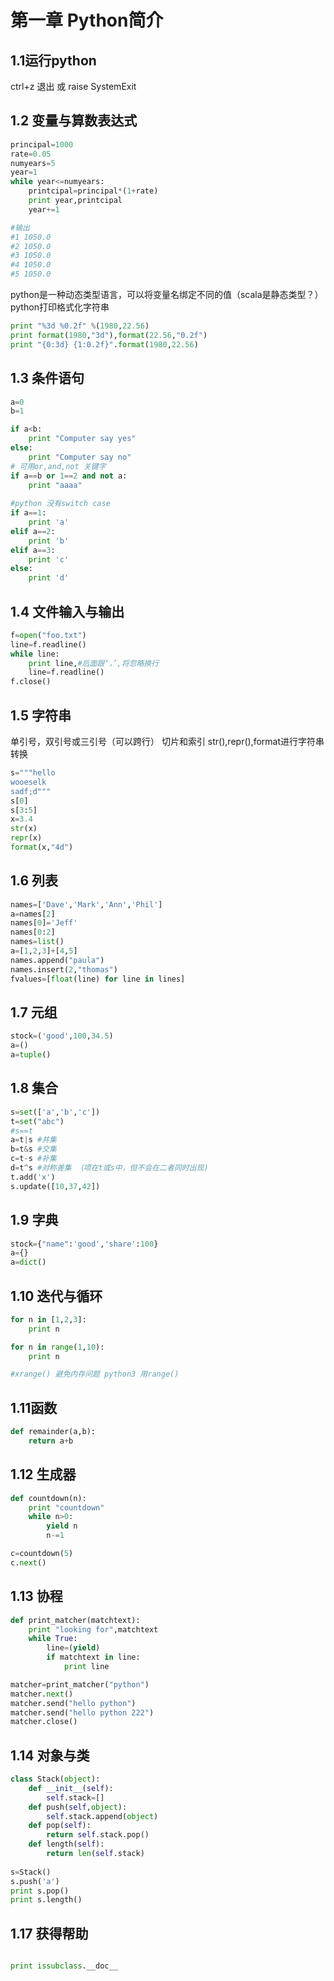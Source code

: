 # 第一章 Python简介

## 1.1运行python
ctrl+z 退出 或 raise SystemExit
## 1.2 变量与算数表达式
```python
principal=1000
rate=0.05
numyears=5
year=1
while year<=numyears:
    printcipal=principal*(1+rate)
    print year,printcipal
    year+=1

#输出
#1 1050.0
#2 1050.0
#3 1050.0
#4 1050.0
#5 1050.0
```
python是一种动态类型语言，可以将变量名绑定不同的值（scala是静态类型？）
python打印格式化字符串
```python
print "%3d %0.2f" %(1980,22.56)
print format(1980,"3d"),format(22.56,"0.2f")
print "{0:3d} {1:0.2f}".format(1980,22.56)
```
## 1.3 条件语句
```python
a=0
b=1

if a<b:
    print "Computer say yes"
else:
    print "Computer say no"
# 可用or,and,not 关键字
if a==b or 1==2 and not a:
    print "aaaa"
    
#python 没有switch case
if a==1:
    print 'a'
elif a==2:
    print 'b'
elif a==3:
    print 'c'
else:
    print 'd'
```
## 1.4 文件输入与输出
```python
f=open("foo.txt")
line=f.readline()
while line:
    print line,#后面跟‘，’,将忽略换行
    line=f.readline()
f.close()
```
## 1.5 字符串
单引号，双引号或三引号（可以跨行）
切片和索引
str(),repr(),format进行字符串转换
```python
s="""hello 
wooeselk
sadf;d"""
s[0]
s[3:5]
x=3.4
str(x)
repr(x)
format(x,"4d")
```
## 1.6 列表
```python
names=['Dave','Mark','Ann','Phil']
a=names[2]
names[0]='Jeff'
names[0:2]
names=list()
a=[1,2,3]+[4,5]
names.append("paula")
names.insert(2,"thomas")
fvalues=[float(line) for line in lines]
```
## 1.7 元组
```python
stock=('good',100,34.5)
a=()
a=tuple()
```
## 1.8 集合

```python
s=set(['a','b','c'])
t=set("abc")
#s==t
a=t|s #并集
b=t&s #交集
c=t-s #补集
d=t^s #对称差集 （项在t或s中，但不会在二者同时出现)
t.add('x')
s.update([10,37,42])
```
## 1.9 字典
```python
stock={"name":'good','share':100}
a={}
a=dict()
```

## 1.10 迭代与循环
```python
for n in [1,2,3]:
    print n

for n in range(1,10):
    print n

#xrange() 避免内存问题 python3 用range()
```
## 1.11函数
```python
def remainder(a,b):
    return a+b
```
## 1.12 生成器
```python
def countdown(n):
    print "countdown"
    while n>0:
        yield n
        n-=1

c=countdown(5)
c.next()
```

## 1.13 协程
```python
def print_matcher(matchtext):
    print "looking for",matchtext
    while True:
        line=(yield)
        if matchtext in line:
            print line

matcher=print_matcher("python")
matcher.next()
matcher.send("hello python")
matcher.send("hello python 222")
matcher.close()
```

## 1.14 对象与类
```python
class Stack(object):
    def __init__(self):
        self.stack=[]
    def push(self,object):
        self.stack.append(object)
    def pop(self):
        return self.stack.pop()
    def length(self):
        return len(self.stack)
    
s=Stack()
s.push('a')
print s.pop()
print s.length()
```
## 1.17 获得帮助
```python

print issubclass.__doc__

```


